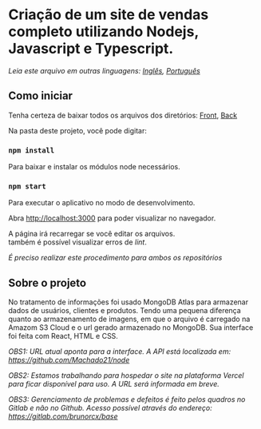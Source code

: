 # Criação de um site de vendas completo utilizando Nodejs, Javascript e Typescript.
*Leia este arquivo em outras linguagens: [Inglês](README.md), [Português](README.pt.md)*

## Como iniciar
Tenha certeza de baixar todos os arquivos dos diretórios: [Front](README.md), [Back](https://github.com/Machado21/node/tree/main)

Na pasta deste projeto, você pode digitar:
### `npm install`
Para baixar e instalar os módulos node necessários.
### `npm start`
Para executar o aplicativo no modo de desenvolvimento.

Abra [http://localhost:3000](http://localhost:3000) para poder visualizar no navegador.

A página irá recarregar se você editar os arquivos.\
também é possível visualizar erros de *lint*.

*É preciso realizar este procedimento para ambos os repositórios*

## Sobre o projeto
No tratamento de informações foi usado MongoDB Atlas para armazenar dados de usuários, clientes e produtos. Tendo uma pequena diferença quanto ao armazenamento de imagens, em que o arquivo é carregado na Amazom S3 Cloud e o url gerado armazenado no MongoDB. Sua interface foi feita com React, HTML e CSS.

*OBS1: URL atual aponta para a interface. A API está localizada em: https://github.com/Machado21/node*

*OBS2: Estamos trabalhando para hospedar o site na plataforma Vercel para ficar disponível para uso. A URL será informada em breve.*

*OBS3: Gerenciamento de problemas e defeitos é feito pelos quadros no Gitlab e não no Github. Acesso possível através do endereço: https://gitlab.com/brunorcx/base*
